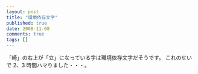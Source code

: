 ```yaml
---
layout: post
title: "環境依存文字"
published: true
date: 2008-11-08
comments: true
tags: []
---
```


「崎」の右上が「立」になっている字は環境依存文字だそうです。
これのせいで 2、3 時間ハマりました・・・。
